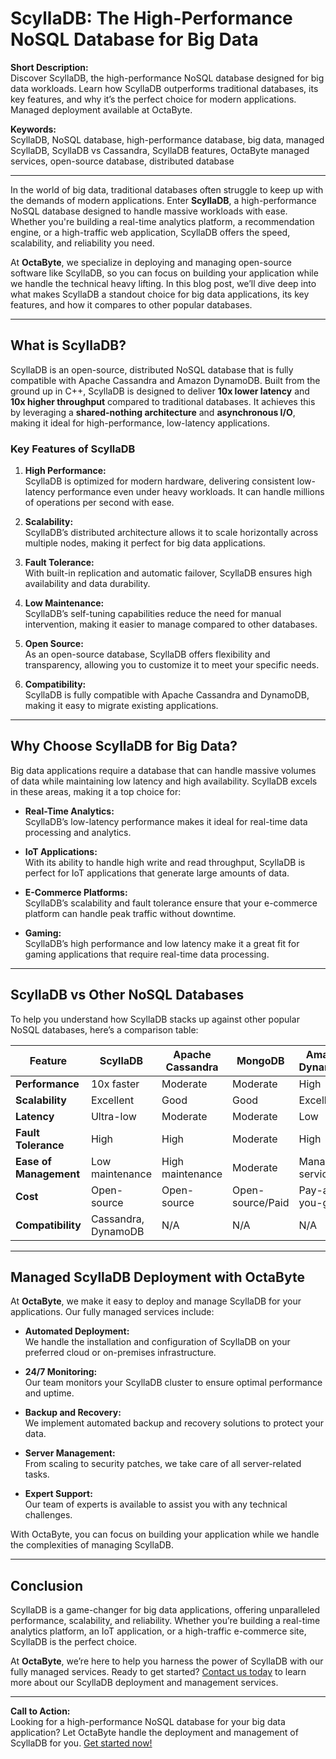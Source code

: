 # ScyllaDB: The High-Performance NoSQL Database for Big Data

**Short Description:**  
Discover ScyllaDB, the high-performance NoSQL database designed for big data workloads. Learn how ScyllaDB outperforms traditional databases, its key features, and why it’s the perfect choice for modern applications. Managed deployment available at OctaByte.

**Keywords:**  
ScyllaDB, NoSQL database, high-performance database, big data, managed ScyllaDB, ScyllaDB vs Cassandra, ScyllaDB features, OctaByte managed services, open-source database, distributed database

---

In the world of big data, traditional databases often struggle to keep up with the demands of modern applications. Enter **ScyllaDB**, a high-performance NoSQL database designed to handle massive workloads with ease. Whether you're building a real-time analytics platform, a recommendation engine, or a high-traffic web application, ScyllaDB offers the speed, scalability, and reliability you need.

At **OctaByte**, we specialize in deploying and managing open-source software like ScyllaDB, so you can focus on building your application while we handle the technical heavy lifting. In this blog post, we’ll dive deep into what makes ScyllaDB a standout choice for big data applications, its key features, and how it compares to other popular databases.

---

## What is ScyllaDB?

ScyllaDB is an open-source, distributed NoSQL database that is fully compatible with Apache Cassandra and Amazon DynamoDB. Built from the ground up in C++, ScyllaDB is designed to deliver **10x lower latency** and **10x higher throughput** compared to traditional databases. It achieves this by leveraging a **shared-nothing architecture** and **asynchronous I/O**, making it ideal for high-performance, low-latency applications.

### Key Features of ScyllaDB

1. **High Performance:**  
   ScyllaDB is optimized for modern hardware, delivering consistent low-latency performance even under heavy workloads. It can handle millions of operations per second with ease.

2. **Scalability:**  
   ScyllaDB’s distributed architecture allows it to scale horizontally across multiple nodes, making it perfect for big data applications.

3. **Fault Tolerance:**  
   With built-in replication and automatic failover, ScyllaDB ensures high availability and data durability.

4. **Low Maintenance:**  
   ScyllaDB’s self-tuning capabilities reduce the need for manual intervention, making it easier to manage compared to other databases.

5. **Open Source:**  
   As an open-source database, ScyllaDB offers flexibility and transparency, allowing you to customize it to meet your specific needs.

6. **Compatibility:**  
   ScyllaDB is fully compatible with Apache Cassandra and DynamoDB, making it easy to migrate existing applications.

---

## Why Choose ScyllaDB for Big Data?

Big data applications require a database that can handle massive volumes of data while maintaining low latency and high availability. ScyllaDB excels in these areas, making it a top choice for:

- **Real-Time Analytics:**  
   ScyllaDB’s low-latency performance makes it ideal for real-time data processing and analytics.

- **IoT Applications:**  
   With its ability to handle high write and read throughput, ScyllaDB is perfect for IoT applications that generate large amounts of data.

- **E-Commerce Platforms:**  
   ScyllaDB’s scalability and fault tolerance ensure that your e-commerce platform can handle peak traffic without downtime.

- **Gaming:**  
   ScyllaDB’s high performance and low latency make it a great fit for gaming applications that require real-time data processing.

---

## ScyllaDB vs Other NoSQL Databases

To help you understand how ScyllaDB stacks up against other popular NoSQL databases, here’s a comparison table:

| Feature                | ScyllaDB               | Apache Cassandra       | MongoDB                | Amazon DynamoDB        |
|------------------------|------------------------|------------------------|------------------------|------------------------|
| **Performance**        | 10x faster            | Moderate               | Moderate               | High                  |
| **Scalability**        | Excellent             | Good                   | Good                   | Excellent             |
| **Latency**            | Ultra-low             | Moderate               | Moderate               | Low                   |
| **Fault Tolerance**    | High                  | High                   | Moderate               | High                  |
| **Ease of Management** | Low maintenance       | High maintenance       | Moderate               | Managed service       |
| **Cost**               | Open-source           | Open-source            | Open-source/Paid       | Pay-as-you-go         |
| **Compatibility**      | Cassandra, DynamoDB   | N/A                    | N/A                    | N/A                   |

---

## Managed ScyllaDB Deployment with OctaByte

At **OctaByte**, we make it easy to deploy and manage ScyllaDB for your applications. Our fully managed services include:

- **Automated Deployment:**  
   We handle the installation and configuration of ScyllaDB on your preferred cloud or on-premises infrastructure.

- **24/7 Monitoring:**  
   Our team monitors your ScyllaDB cluster to ensure optimal performance and uptime.

- **Backup and Recovery:**  
   We implement automated backup and recovery solutions to protect your data.

- **Server Management:**  
   From scaling to security patches, we take care of all server-related tasks.

- **Expert Support:**  
   Our team of experts is available to assist you with any technical challenges.

With OctaByte, you can focus on building your application while we handle the complexities of managing ScyllaDB.

---

## Conclusion

ScyllaDB is a game-changer for big data applications, offering unparalleled performance, scalability, and reliability. Whether you’re building a real-time analytics platform, an IoT application, or a high-traffic e-commerce site, ScyllaDB is the perfect choice.

At **OctaByte**, we’re here to help you harness the power of ScyllaDB with our fully managed services. Ready to get started? [Contact us today](https://octabyte.io) to learn more about our ScyllaDB deployment and management services.

---

**Call to Action:**  
Looking for a high-performance NoSQL database for your big data application? Let OctaByte handle the deployment and management of ScyllaDB for you. [Get started now!](https://octabyte.io)